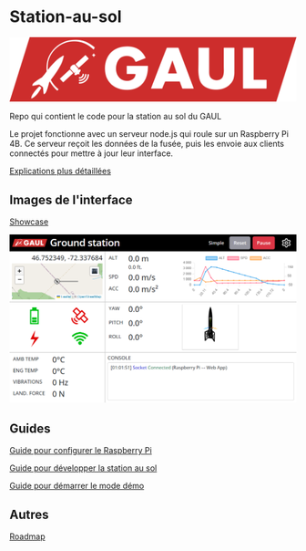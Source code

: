 # Station-au-sol

![GAUL Banner](doc/logo-full.webp)

Repo qui contient le code pour la station au sol du GAUL

Le projet fonctionne avec un serveur node.js qui roule sur un Raspberry Pi 4B. Ce serveur reçoit les données de la fusée, puis les envoie aux clients connectés pour mettre à jour leur interface.

[Explications plus détaillées](./doc/explications.md)

## Images de l'interface

[Showcase](doc/showcase/showcase.md)

![Interface 1](doc/showcase/interface-1.png)

## Guides

[Guide pour configurer le Raspberry Pi](./doc/raspi-config/raspi-config.md)

[Guide pour développer la station au sol](./doc/guide/developpement.md)

[Guide pour démarrer le mode démo](./doc/guide/demo.md)

## Autres

[Roadmap](./ROADMAP.md)
